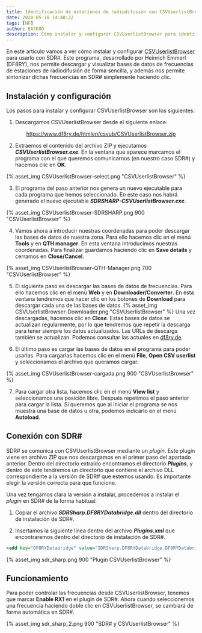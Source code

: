 ```yaml
---
title: Identificación de estaciones de radiodifusión con CSVUserlistBrowser
date: 2020-05-10 14:40:22
tags: [HF]
author: EA7KOO
description: Cómo instalar y configurar CSVUserlistBrowser para identificar estaciones de radiodifusión en HF.
---
```


En este artículo vamos a ver cómo instalar y configurar [CSVUserlistBrowser](https://www.df8ry.de/htmlen/home/%F0%9F%8F%A1welcome.htm) para usarlo con SDR#. Este programa, desarrollado por Heinrich Emmerl (DF8RY), nos permite descargar y visualizar bases de datos de frecuencias de estaciones de radiodifusión de forma sencilla, y además nos permite sintonizar dichas frecuencias en SDR# simplemente haciendo clic.

<!-- more -->

## Instalación y configuración

Los pasos para instalar y configurar CSVUserlistBrowser son los siguientes:

1. Descargamos CSVUserlistBrowser desde el siguiente enlace:

[<center>https://www.df8ry.de/htmlen/csvub/CSVUserlistBrowser.zip</center>](https://www.df8ry.de/htmlen/csvub/CSVUserlistBrowser.zip)

2. Extraemos el contenido del archivo ZIP y ejecutamos **_CSVUserlistBrowser.exe_**. En la ventana que aparece marcamos el programa con el que queremos comunicarnos (en nuestro caso SDR#) y hacemos clic en **OK**.

{% asset_img CSVUserlistBrowser-select.png "CSVUserlistBrowser" %}

3. El programa del paso anterior nos genera un nuevo ejecutable para cada programa que hemos seleccionado. En este caso nos habrá generado el nuevo ejecutable **_SDRSHARP-CSVUserlistBrowser.exe_**.

{% asset_img CSVUserlistBrowser-SDRSHARP.png 900 "CSVUserlistBrowser" %}

4. Vamos ahora a introducir nuestras coordenadas para poder descargar las bases de datos de nuestra zona. Para ello hacemos clic en el menú **Tools** y en **QTH manager**. En esta ventana introducimos nuestras coordenadas. Para finalizar guardamos haciendo clic en **Save details** y cerramos en **Close/Cancel**.

{% asset_img CSVUserlistBrowser-QTH-Manager.png 700 "CSVUserlistBrowser" %}

5. El siguiente paso es descargar las bases de datos de frecuencias. Para ello hacemos clic en el menú **Web** y en **Downloader/Converter**. En esta ventana tendremos que hacer clic en los botones de **Download** para descargar cada una de las bases de datos.
{% asset_img CSVUserlistBrowser-Downloader.png "CSVUserlistBrowser" %}
Una vez descargadas, hacemos clic en **Close**.
Estas bases de datos se actualizan regularmente, por lo que tendremos que repetir la descarga para tener siempre los datos actualizados.
Las URLs de descarga también se actualizan. Podemos consultar las actuales en [df8ry.de](https://www.df8ry.de/htmlen/csvub/%F0%9F%91%B6firststeps.htm).

6. El último paso es cargar las bases de datos en el programa para poder usarlas. Para cargarlas hacemos clic en el menú **File**, **Open CSV userlist** y seleccionamos el archivo que queramos cargar.

{% asset_img CSVUserlistBrowser-cargada.png 900 "CSVUserlistBrowser" %}

7. Para cargar otra lista, hacemos clic en el menú **View list** y seleccionamos una posición libre. Después repetimos el paso anterior para cargar la lista. Si queremos que al iniciar el programa se nos muestra una base de datos u otra, podemos indicarlo en el menú **Autoload**.



## Conexión con SDR#

SDR# se comunica con CSVUserlistBrowser mediante un _plugin_. Este plugin viene en archivo ZIP que nos descargamos en el primer paso del apartado anterior.
Dentro del directorio extraído encontramos el directorio **_Plugins_**, y dentro de este tendremos un directorio que contiene el archivo DLL correspondiente a la versión de SDR# que estemos usando. Es importante elegir la versión correcta para que funcione.

Una vez tengamos clara la versión a instalar, procedemos a instalar el _plugin_ en SDR# de la forma habitual:

1. Copiar el archivo **_SDRSharp.DF8RYDatabridge.dll_** dentro del directorio de instalación de SDR#.

2. Insertamos la siguiente línea dentro del archivo _**Plugins.xml**_ que encontraremos dentro del directorio de instalación de SDR#.
```XML
<add key="DF8RYDatabridge" value="SDRSharp.DF8RYDatabridge.DF8RYDatabridgePlugin,SDRSharp.DF8RYDatabridge" />
```

{% asset_img sdr_sharp.png 900 "Plugin CSVUserlistBrowser" %}


## Funcionamiento

Para poder controlar las frecuencias desde CSVUserlistBrowser, tenemos que marcar **Enable RX1** en el plugin de SDR#. Ahora cuando seleccionemos una frecuencia haciendo doble clic en CSVUserlistBrowser, se cambiará de forma automática en SDR#.

{% asset_img sdr_sharp_2.png 900 "SDR# y CSVUserlistBrowser" %}
